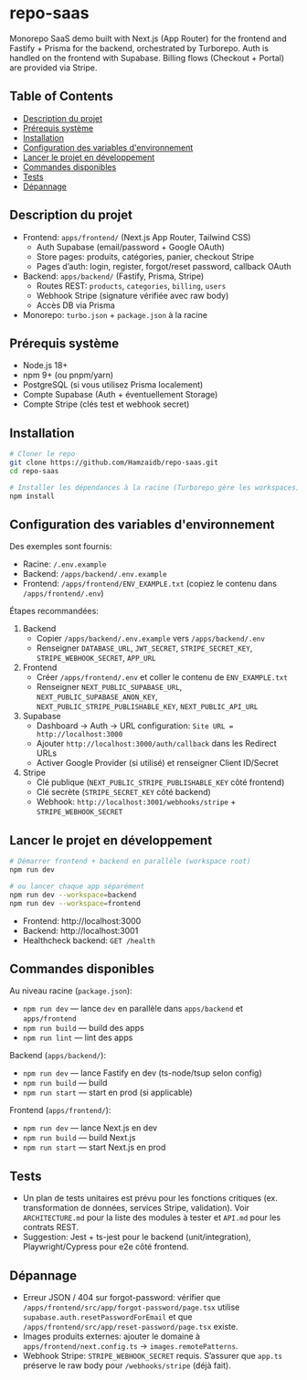 # repo-saas

Monorepo SaaS demo built with Next.js (App Router) for the frontend and Fastify + Prisma for the backend, orchestrated by Turborepo. Auth is handled on the frontend with Supabase. Billing flows (Checkout + Portal) are provided via Stripe.

## Table of Contents
- [Description du projet](#description-du-projet)
- [Prérequis système](#prérequis-système)
- [Installation](#installation)
- [Configuration des variables d'environnement](#configuration-des-variables-denvironnement)
- [Lancer le projet en développement](#lancer-le-projet-en-développement)
- [Commandes disponibles](#commandes-disponibles)
- [Tests](#tests)
- [Dépannage](#dépannage)

## Description du projet
- Frontend: `apps/frontend/` (Next.js App Router, Tailwind CSS)
  - Auth Supabase (email/password + Google OAuth)
  - Store pages: produits, catégories, panier, checkout Stripe
  - Pages d’auth: login, register, forgot/reset password, callback OAuth
- Backend: `apps/backend/` (Fastify, Prisma, Stripe)
  - Routes REST: `products`, `categories`, `billing`, `users`
  - Webhook Stripe (signature vérifiée avec raw body)
  - Accès DB via Prisma
- Monorepo: `turbo.json` + `package.json` à la racine

## Prérequis système
- Node.js 18+
- npm 9+ (ou pnpm/yarn)
- PostgreSQL (si vous utilisez Prisma localement)
- Compte Supabase (Auth + éventuellement Storage)
- Compte Stripe (clés test et webhook secret)

## Installation
```bash
# Cloner le repo
git clone https://github.com/Hamzaidb/repo-saas.git
cd repo-saas

# Installer les dépendances à la racine (Turborepo gère les workspaces)
npm install
```

## Configuration des variables d'environnement
Des exemples sont fournis:
- Racine: `/.env.example`
- Backend: `/apps/backend/.env.example`
- Frontend: `/apps/frontend/ENV_EXAMPLE.txt` (copiez le contenu dans `/apps/frontend/.env`)

Étapes recommandées:
1. Backend
   - Copier `/apps/backend/.env.example` vers `/apps/backend/.env`
   - Renseigner `DATABASE_URL`, `JWT_SECRET`, `STRIPE_SECRET_KEY`, `STRIPE_WEBHOOK_SECRET`, `APP_URL`
2. Frontend
   - Créer `/apps/frontend/.env` et coller le contenu de `ENV_EXAMPLE.txt`
   - Renseigner `NEXT_PUBLIC_SUPABASE_URL`, `NEXT_PUBLIC_SUPABASE_ANON_KEY`, `NEXT_PUBLIC_STRIPE_PUBLISHABLE_KEY`, `NEXT_PUBLIC_API_URL`
3. Supabase
   - Dashboard → Auth → URL configuration: `Site URL = http://localhost:3000`
   - Ajouter `http://localhost:3000/auth/callback` dans les Redirect URLs
   - Activer Google Provider (si utilisé) et renseigner Client ID/Secret
4. Stripe
   - Clé publique (`NEXT_PUBLIC_STRIPE_PUBLISHABLE_KEY` côté frontend)
   - Clé secrète (`STRIPE_SECRET_KEY` côté backend)
   - Webhook: `http://localhost:3001/webhooks/stripe` + `STRIPE_WEBHOOK_SECRET`

## Lancer le projet en développement
```bash
# Démarrer frontend + backend en parallèle (workspace root)
npm run dev

# ou lancer chaque app séparément
npm run dev --workspace=backend
npm run dev --workspace=frontend
```
- Frontend: http://localhost:3000
- Backend:  http://localhost:3001
- Healthcheck backend: `GET /health`

## Commandes disponibles
Au niveau racine (`package.json`):
- `npm run dev` — lance `dev` en parallèle dans `apps/backend` et `apps/frontend`
- `npm run build` — build des apps
- `npm run lint` — lint des apps

Backend (`apps/backend/`):
- `npm run dev` — lance Fastify en dev (ts-node/tsup selon config)
- `npm run build` — build
- `npm run start` — start en prod (si applicable)

Frontend (`apps/frontend/`):
- `npm run dev` — lance Next.js en dev
- `npm run build` — build Next.js
- `npm run start` — start Next.js en prod

## Tests
- Un plan de tests unitaires est prévu pour les fonctions critiques (ex. transformation de données, services Stripe, validation). Voir `ARCHITECTURE.md` pour la liste des modules à tester et `API.md` pour les contrats REST.
- Suggestion: Jest + ts-jest pour le backend (unit/integration), Playwright/Cypress pour e2e côté frontend.

## Dépannage
- Erreur JSON / 404 sur forgot-password: vérifier que `/apps/frontend/src/app/forgot-password/page.tsx` utilise `supabase.auth.resetPasswordForEmail` et que `/apps/frontend/src/app/reset-password/page.tsx` existe.
- Images produits externes: ajouter le domaine à `apps/frontend/next.config.ts` → `images.remotePatterns`.
- Webhook Stripe: `STRIPE_WEBHOOK_SECRET` requis. S’assurer que `app.ts` préserve le raw body pour `/webhooks/stripe` (déjà fait).
